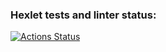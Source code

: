 ### Hexlet tests and linter status:
[![Actions Status](https://github.com/Valo27/java-project-71/actions/workflows/hexlet-check.yml/badge.svg)](https://github.com/Valo27/java-project-71/actions)